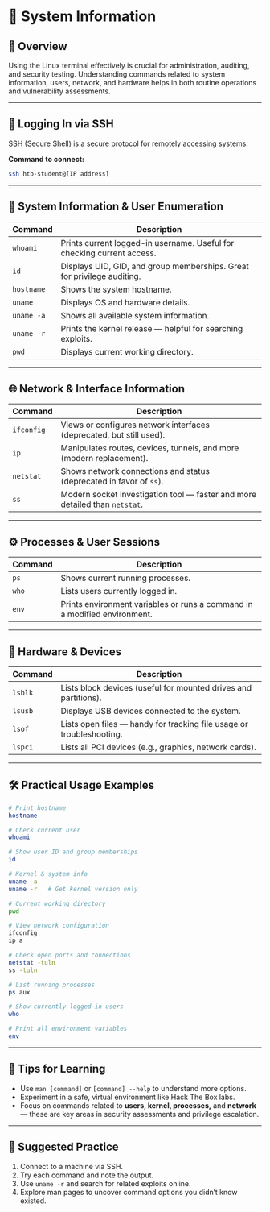 
# 🐧 System Information

## 🎯 Overview
Using the Linux terminal effectively is crucial for administration, auditing, and security testing. Understanding commands related to system information, users, network, and hardware helps in both routine operations and vulnerability assessments.

---

## 🔐 Logging In via SSH
SSH (Secure Shell) is a secure protocol for remotely accessing systems.

**Command to connect:**
```bash
ssh htb-student@[IP address]
```

---

## 🧾 System Information & User Enumeration

| Command      | Description                                                                 |
|--------------|-----------------------------------------------------------------------------|
| `whoami`     | Prints current logged-in username. Useful for checking current access.     |
| `id`         | Displays UID, GID, and group memberships. Great for privilege auditing.     |
| `hostname`   | Shows the system hostname.                                                  |
| `uname`      | Displays OS and hardware details.                                           |
| `uname -a`   | Shows all available system information.                                     |
| `uname -r`   | Prints the kernel release — helpful for searching exploits.                |
| `pwd`        | Displays current working directory.                                         |

---

## 🌐 Network & Interface Information

| Command      | Description                                                                 |
|--------------|-----------------------------------------------------------------------------|
| `ifconfig`   | Views or configures network interfaces (deprecated, but still used).        |
| `ip`         | Manipulates routes, devices, tunnels, and more (modern replacement).        |
| `netstat`    | Shows network connections and status (deprecated in favor of `ss`).         |
| `ss`         | Modern socket investigation tool — faster and more detailed than `netstat`.|

---

## ⚙️ Processes & User Sessions

| Command      | Description                                                                 |
|--------------|-----------------------------------------------------------------------------|
| `ps`         | Shows current running processes.                                             |
| `who`        | Lists users currently logged in.                                             |
| `env`        | Prints environment variables or runs a command in a modified environment.   |

---

## 💾 Hardware & Devices

| Command      | Description                                                                 |
|--------------|-----------------------------------------------------------------------------|
| `lsblk`      | Lists block devices (useful for mounted drives and partitions).             |
| `lsusb`      | Displays USB devices connected to the system.                               |
| `lsof`       | Lists open files — handy for tracking file usage or troubleshooting.        |
| `lspci`      | Lists all PCI devices (e.g., graphics, network cards).                      |

---

## 🛠 Practical Usage Examples

```bash
# Print hostname
hostname

# Check current user
whoami

# Show user ID and group memberships
id

# Kernel & system info
uname -a
uname -r   # Get kernel version only

# Current working directory
pwd

# View network configuration
ifconfig
ip a

# Check open ports and connections
netstat -tuln
ss -tuln

# List running processes
ps aux

# Show currently logged-in users
who

# Print all environment variables
env
```

---

## 📘 Tips for Learning
- Use `man [command]` or `[command] --help` to understand more options.
- Experiment in a safe, virtual environment like Hack The Box labs.
- Focus on commands related to **users, kernel, processes,** and **network** — these are key areas in security assessments and privilege escalation.

---

## 🧪 Suggested Practice
1. Connect to a machine via SSH.
2. Try each command and note the output.
3. Use `uname -r` and search for related exploits online.
4. Explore man pages to uncover command options you didn’t know existed.